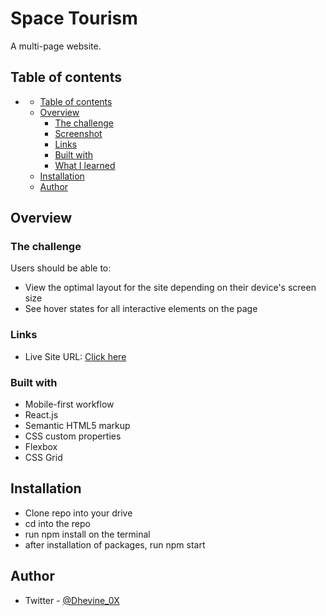 # Space Tourism

A multi-page website.
## Table of contents

- [](#)
  - [Table of contents](#table-of-contents)
  - [Overview](#overview)
    - [The challenge](#the-challenge)
    - [Screenshot](#screenshot)
    - [Links](#links)
    - [Built with](#built-with)
    - [What I learned](#what-i-learned)
  - [Installation](#installation)
  - [Author](#author)


## Overview

### The challenge

Users should be able to:

- View the optimal layout for the site depending on their device's screen size
- See hover states for all interactive elements on the page


### Links

- Live Site URL: [Click here]()


### Built with

- Mobile-first workflow
- React.js
- Semantic HTML5 markup
- CSS custom properties
- Flexbox
- CSS Grid



## Installation 

- Clone repo into your drive
- cd into the repo
- run npm install on the terminal
- after installation of packages, run npm start
## Author

- Twitter - [@Dhevine_0X](https://www.twitter.com/Dhevine_0X)
